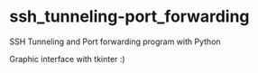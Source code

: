 # ssh_tunneling-port_forwarding
SSH Tunneling and Port forwarding program with Python 


Graphic interface with tkinter :) 

